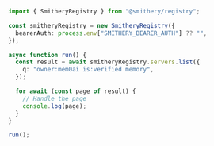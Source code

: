 <!-- Start SDK Example Usage [usage] -->
```typescript
import { SmitheryRegistry } from "@smithery/registry";

const smitheryRegistry = new SmitheryRegistry({
  bearerAuth: process.env["SMITHERY_BEARER_AUTH"] ?? "",
});

async function run() {
  const result = await smitheryRegistry.servers.list({
    q: "owner:mem0ai is:verified memory",
  });

  for await (const page of result) {
    // Handle the page
    console.log(page);
  }
}

run();

```
<!-- End SDK Example Usage [usage] -->